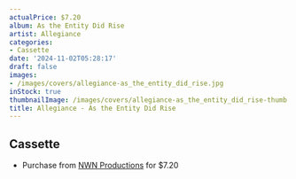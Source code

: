 ```yaml
---
actualPrice: $7.20
album: As the Entity Did Rise
artist: Allegiance
categories:
- Cassette
date: '2024-11-02T05:28:17'
draft: false
images:
- /images/covers/allegiance-as_the_entity_did_rise.jpg
inStock: true
thumbnailImage: /images/covers/allegiance-as_the_entity_did_rise-thumb.jpg
title: Allegiance - As the Entity Did Rise
---
```


## Cassette
* Purchase from [NWN Productions](http://shop.nwnprod.com/index.php?route=product/product&path=73&product_id=18018&sort=pd.name&order=ASC) for $7.20
